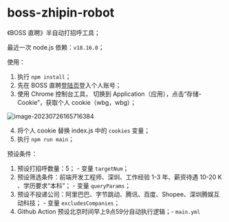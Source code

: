# boss-zhipin-robot

《BOSS 直聘》半自动打招呼工具；

最近一次 node.js 依赖：`v18.16.0`；

使用：

1. 执行 `npm install`；
2. 先在 BOSS 直聘[登陆页](https://www.zhipin.com/web/user/?ka=header-login)登入个人账号；
3. 使用 Chrome 控制台工具， 切换到 Application（应用），点击“存储- Cookie”，获取个人 cookie（wbg，wbg）；

![image-20230726165716384](https://engvu.oss-cn-shenzhen.aliyuncs.com/7a185a08a64782df63119eb61b0ab966.webp)

4. 将个人 cookie 替换 index.js 中的 `cookies` 变量；
5. 执行 `npm run main`；

预设条件：

1. 预设打招呼数量：5； - 变量 `targetNum`；
2. 预设筛选条件：前端开发工程师、深圳、工作经验 1-3 年、薪资待遇 10-20 K 、学历要求“本科”； - 变量 `queryParams`；
3. 预设不投递公司：阿里巴巴、字节跳动、腾讯、百度、Shopee、深圳腾娱互动科技； - 变量 `excludesCompanies`；
4. Github Action 预设北京时间早上9点59分自动执行逻辑；- `main.yml`
